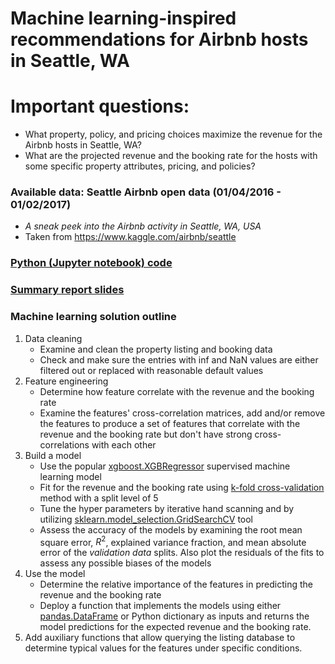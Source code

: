 # Machine learning-inspired recommendations for Airbnb hosts in Seattle, WA

# Important questions:
* What property, policy, and pricing choices maximize the revenue for the Airbnb hosts in Seattle, WA?
* What are the projected revenue and the booking rate for the hosts with some specific property attributes, pricing, and policies?

### Available data: Seattle Airbnb open data (01/04/2016 - 01/02/2017)
* *A sneak peek into the Airbnb activity in Seattle, WA, USA*
* Taken from https://www.kaggle.com/airbnb/seattle

### [Python (Jupyter notebook) code](https://github.com/ivanovdmitri/Seattle_Airbnb_2017_DI/blob/master/Seattle_Airbnb_2017_DI.ipynb)
### [Summary report slides](https://github.com/ivanovdmitri/Seattle_Airbnb_2017_DI/raw/master/Seattle_Airbnb_2017_DI.pptx)
    
### Machine learning solution outline
1. Data cleaning
    * Examine and clean the property listing and booking data
    * Check and make sure the entries with inf and NaN values are either filtered out or replaced with reasonable default values
2. Feature engineering
    * Determine how feature correlate with the revenue and the booking rate
    * Examine the features' cross-correlation matrices, add and/or remove the features to produce a set of features that correlate with the revenue and the booking rate but don't have strong cross-correlations with each other
3. Build a model
    * Use the popular [xgboost.XGBRegressor](#https://xgboost.readthedocs.io/en/latest/python/python_api.html) supervised machine learning model
    * Fit for the revenue and the booking rate using [k-fold cross-validation](#https://scikit-learn.org/stable/modules/cross_validation.html) method with a split level of 5
    * Tune the hyper parameters by iterative hand scanning and by utilizing [sklearn.model_selection.GridSearchCV](#https://scikit-learn.org/stable/modules/generated/sklearn.model_selection.GridSearchCV.html) tool
    * Assess the accuracy of the models by examining the root mean square error, $R^{2}$, explained variance fraction, and mean absolute error of the <em>validation data</em> splits. Also plot the residuals of the fits to assess any possible biases of the models
4. Use the model
    * Determine the relative importance of the features in predicting the revenue and the booking rate
    * Deploy a function that implements the models using either [pandas.DataFrame](#https://pandas.pydata.org/pandas-docs/stable/reference/api/pandas.DataFrame.html) or Python dictionary as inputs and returns the model predictions for the expected revenue and the booking rate.
5. Add auxiliary functions that allow querying the listing database to determine typical values for the features under specific conditions. 
